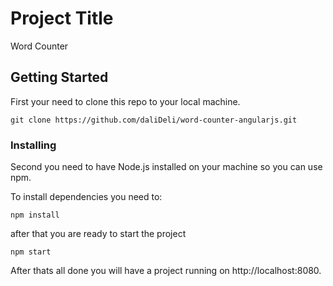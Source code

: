 # Project Title

Word Counter

## Getting Started

First your need to clone this repo to your local machine.

```
git clone https://github.com/daliDeli/word-counter-angularjs.git
```

### Installing

Second you need to have Node.js installed on your machine so you can use npm.

To install dependencies you need to:

```
npm install
```

after that you are ready to start the project 

```
npm start
```

After thats all done you will have a project running on http://localhost:8080.
